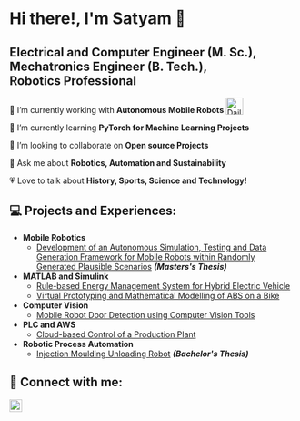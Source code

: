 <h1>Hi there!, I'm Satyam 👋</h1>

<h2>Electrical and Computer Engineer (M. Sc.), <br>Mechatronics Engineer (B. Tech.), <br>Robotics Professional</h2>

🔭 I’m currently working with **Autonomous Mobile Robots** <img style="vertical-align: bottom" src="https://media.giphy.com/media/WUlplcMpOCEmTGBtBW/giphy.gif" alt="Daily Coding" width="30" />

🏫 I’m currently learning **PyTorch for Machine Learning Projects**

🔎 I’m looking to collaborate on **Open source Projects**

💬 Ask me about **Robotics, Automation and Sustainability**

💗 Love to talk about **History, Sports, Science and Technology!**

<h2>💻 Projects and Experiences:</h2>

- <b>Mobile Robotics</b>
  - [Development of an Autonomous Simulation, Testing and Data Generation Framework for Mobile Robots within Randomly Generated Plausible Scenarios](https://github.com/satyam-u-d/AMR-sim-framework) <b><i>(Masters's Thesis)</b></i>
- <b>MATLAB and Simulink</b>
  - [Rule-based Energy Management System for Hybrid Electric Vehicle](https://github.com/satyam-u-d/Rule-Based-EMS-for-HEV)
  - [Virtual Prototyping and Mathematical Modelling of ABS on a Bike](https://github.com/satyam-u-d/VirtualPrototypingABS)
- <b>Computer Vision</b>
  - [Mobile Robot Door Detection using Computer Vision Tools](https://github.com/satyam-u-d/Door-Status-Detection)
- <b>PLC and AWS</b>
  - [Cloud-based Control of a Production Plant](https://github.com/satyam-u-d/PLC-Cloud-Automation)
- <b>Robotic Process Automation</b>
  - [Injection Moulding Unloading Robot](https://github.com/satyam-u-d/Injection-Moulding-Unloading-Robot) <b><i>(Bachelor's Thesis)</b></i>

<h2> 🤳 Connect with me:</h2>

[<img align="left" alt="Satyam Dudhagara | LinkedIn" width="22px" src="https://cdn.jsdelivr.net/npm/simple-icons@v3/icons/linkedin.svg" />][linkedin]

[linkedin]: https://linkedin.com/in/satyam-dudhagara-9707

<!--
**satyam-u-d/satyam-u-d** is a ✨ _special_ ✨ repository because its `README.md` (this file) appears on your GitHub profile.

Here are some ideas to get you started:

- 🔭 I’m currently working on ...
- 🌱 I’m currently learning ...
- 👯 I’m looking to collaborate on ...
- 🤔 I’m looking for help with ...
- 💬 Ask me about ...
- 📫 How to reach me: ...
- 😄 Pronouns: ...
- ⚡ Fun fact: ...
-->
